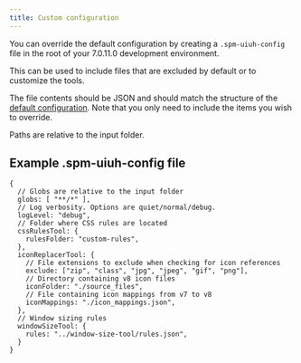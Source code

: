 ```yaml
---
title: Custom configuration
---
```


You can override the default configuration by creating a `.spm-uiuh-config` file in the root of your 7.0.11.0 development environment.

This can be used to include files that are excluded by default or to customize the tools.

The file contents should be JSON and should match the structure of the [default configuration](https://github.com/IBM/spm-ui-upgrade-helper/blob/main/packages/shared-utils/src/config.js). Note that you only need to include the items you wish to override.

Paths are relative to the input folder.

## Example .spm-uiuh-config file

    {
      // Globs are relative to the input folder
      globs: [ "**/*" ],
      // Log verbosity. Options are quiet/normal/debug.
      logLevel: "debug",
      // Folder where CSS rules are located
      cssRulesTool: {
        rulesFolder: "custom-rules",
      },
      iconReplacerTool: {
        // File extensions to exclude when checking for icon references
        exclude: ["zip", "class", "jpg", "jpeg", "gif", "png"],
        // Directory containing v8 icon files
        iconFolder: "./source_files",
        // File containing icon mappings from v7 to v8
        iconMappings: "./icon_mappings.json",
      },
      // Window sizing rules
      windowSizeTool: {
        rules: "../window-size-tool/rules.json",
      }
    }
